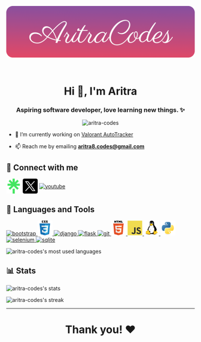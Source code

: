 <p align="center">
    <img src="readme_files/banner-rounded.png"/>
</p>

<br/>

<h1 align="center">Hi 👋, I'm Aritra</h1>
<h3 align="center">Aspiring software developer, love learning new things. ✨</h3>

<div align="center">
    <img src="https://komarev.com/ghpvc/?username=aritra-codes&label=Profile%20views&color=0e75b6&style=flat" alt="aritra-codes"/>
</div>

- 🔭 I’m currently working on [Valorant AutoTracker](https://github.com/aritra-codes/valorant-autotracker)

- 📫 Reach me by emailing **aritra8.codes@gmail.com**

## 📱 Connect with me
<div>
    <a href="https://linktr.ee/aritracodes"><img align="center" src="readme_files/linktree-logo.png" alt="linktree" height="40"/></a>
    <a href="https://twitter.com/aritra_codes"><img align="center" src="readme_files/x-logo.png" alt="x (twitter)" height="40"/></a>
    <a href="https://www.youtube.com/@AritraCodes?sub_confirmation=1"><img align="center" src="https://raw.githubusercontent.com/rahuldkjain/github-profile-readme-generator/master/src/images/icons/Social/youtube.svg" alt="youtube" height="40"/></a>
</div>

## 🔧 Languages and Tools
<div> 
    <a href="https://getbootstrap.com" rel="noreferrer"> 
    <img src="https://upload.wikimedia.org/wikipedia/commons/b/b2/Bootstrap_logo.svg" alt="bootstrap" height="40"/>
    </a>
    <a href="https://www.w3schools.com/css/" rel="noreferrer">
    <img src="https://raw.githubusercontent.com/devicons/devicon/master/icons/css3/css3-original-wordmark.svg" alt="css3" width="40" height="40"/>
    </a> 
    <a href="https://www.djangoproject.com/" rel="noreferrer">
    <img src="https://cdn.worldvectorlogo.com/logos/django.svg" alt="django" width="40" height="40"/>
    </a>
    <a href="https://flask.palletsprojects.com/" rel="noreferrer">
    <img src="https://www.vectorlogo.zone/logos/pocoo_flask/pocoo_flask-icon.svg" alt="flask" width="40" height="40"/>
    </a>
    <a href="https://git-scm.com/" rel="noreferrer">
    <img src="https://www.vectorlogo.zone/logos/git-scm/git-scm-icon.svg" alt="git" width="40" height="40"/>
    </a>
    <a href="https://www.w3.org/html/" rel="noreferrer">
    <img src="https://raw.githubusercontent.com/devicons/devicon/master/icons/html5/html5-original-wordmark.svg" alt="html5" width="40" height="40"/>
    </a>
    <a href="https://developer.mozilla.org/en-US/docs/Web/JavaScript" rel="noreferrer">
    <img src="https://raw.githubusercontent.com/devicons/devicon/master/icons/javascript/javascript-original.svg" alt="javascript" width="40" height="40"/>
    </a>
    <a href="https://www.linux.org/" rel="noreferrer">
    <img src="https://raw.githubusercontent.com/devicons/devicon/master/icons/linux/linux-original.svg" alt="linux" width="40" height="40"/>
    </a>
    <a href="https://www.python.org" rel="noreferrer">
    <img src="https://raw.githubusercontent.com/devicons/devicon/master/icons/python/python-original.svg" alt="python" width="40" height="40"/>
    </a> 
    <a href="https://www.selenium.dev" rel="noreferrer">
    <img src="https://raw.githubusercontent.com/detain/svg-logos/780f25886640cef088af994181646db2f6b1a3f8/svg/selenium-logo.svg" alt="selenium" width="40" height="40"/>
    </a>
    <a href="https://www.sqlite.org/" rel="noreferrer">
    <img src="https://www.vectorlogo.zone/logos/sqlite/sqlite-icon.svg" alt="sqlite" width="40" height="40"/>
    </a>
</div>

<!-- GitHub Most Used Languages -->
<p>
    <img src="https://github-readme-stats.vercel.app/api/top-langs?username=aritra-codes&show_icons=true&locale=en&layout=compact" alt="aritra-codes's most used languages"/>
</p>

## 📊 Stats
<!-- GitHub Stats -->
<p>
    <img src="https://github-readme-stats.vercel.app/api?username=aritra-codes&show_icons=true&locale=en" alt="aritra-codes's stats"/>
</p>

<!-- GitHub Streak -->
<p>
    <img src="https://github-readme-streak-stats.herokuapp.com/?user=aritra-codes&" alt="aritra-codes's streak"/>
</p>

---
<h1 align="center">Thank you! ❤️</h1>
